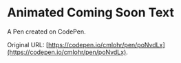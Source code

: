 # Animated Coming Soon Text 

A Pen created on CodePen.

Original URL: [https://codepen.io/cmlohr/pen/poNvdLx](https://codepen.io/cmlohr/pen/poNvdLx).

